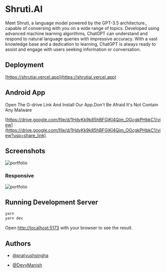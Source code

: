 
# Shruti.AI

Meet Shruti, a language model powered by the GPT-3.5 architecture., capable of conversing with you on a wide range of topics. Developed using advanced machine learning algorithms, ChatGPT can understand and respond to natural language queries with impressive accuracy. With a vast knowledge base and a dedication to learning, ChatGPT is always ready to assist and engage with users seeking information or conversation.











## Deployment

[https://shrutiai.vercel.app](https://shrutiai.vercel.app)

## Android App 

Open The G-drive Link And Install Our App.Don't Be Afraid It's Not Contain Any Malware

[https://drive.google.com/file/d/1HdyKk9k85hBFGiKl4Qim_OGcgkPHbkC1/view](https://drive.google.com/file/d/1HdyKk9k85hBFGiKl4Qim_OGcgkPHbkC1/view?usp=share_link)
## Screenshots

![portfolio](https://i.postimg.cc/2SyPg4Rz/Screenshot-from-2023-04-25-21-35-19.png)

### Responsive

![portfolio](https://i.postimg.cc/Jhccq26t/mobile-7.png)

## Running Development Server

```bash
yarn
yarn dev
```

Open [http://localhost:5173](http://localhost:5173) with your browser to see the result.

## Authors

- [@pratyushsingha](https://www.github.com/pratyushsingha)

- [@DevyManish](https://github.com/DevyManish/)
